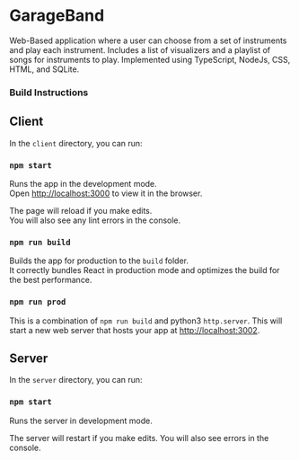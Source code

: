 # GarageBand
Web-Based application where a user can choose from a set of instruments and play each instrument. Includes a list of visualizers and a playlist of songs for instruments to play. Implemented using TypeScript, NodeJs, CSS, HTML, and SQLite. 

### Build Instructions


## Client

In the `client` directory, you can run:

### `npm start`

Runs the app in the development mode.\
Open [http://localhost:3000](http://localhost:3000) to view it in the browser.

The page will reload if you make edits.\
You will also see any lint errors in the console.

### `npm run build`

Builds the app for production to the `build` folder.\
It correctly bundles React in production mode and optimizes the build for the best performance.


### `npm run prod`

This is a combination of `npm run build` and python3 `http.server`. This will start a new web server that hosts your app at [http://localhost:3002](http://localhost:3002). 


## Server

In the `server` directory, you can run:

### `npm start`

Runs the server in development mode.

The server will restart if you make edits.
You will also see errors in the console.
